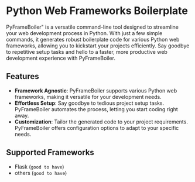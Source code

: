 # Python Web Frameworks Boilerplate

PyFrameBoiler" is a versatile command-line tool designed to streamline your web development process in Python. With just a few simple commands, it generates robust boilerplate code for various Python web frameworks, allowing you to kickstart your projects efficiently. Say goodbye to repetitive setup tasks and hello to a faster, more productive web development experience with PyFrameBoiler.

## Features

- **Framework Agnostic**: PyFrameBoiler supports various Python web frameworks, making it versatile for your development needs.
- **Effortless Setup**: Say goodbye to tedious project setup tasks. PyFrameBoiler automates the process, letting you start coding right away.
- **Customization**: Tailor the generated code to your project requirements. PyFrameBoiler offers configuration options to adapt to your specific needs.

## Supported Frameworks

- Flask (`good to have`)
- others (`good to have`)
